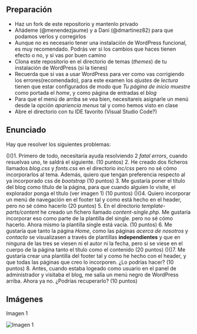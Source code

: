 ## Preparación

- Haz un fork de este repositorio y mantenlo privado
- Añádeme (@menendezjaume) y a Dani (@dmartinez82) para que podamos verlos y corregirlos
- Aunque no es necesario tener una instalación de WordPress funcional, es muy recomendado. Podrás ver si los cambios que haces tienen efecto o no, y si vas por buen camino
- Clona este repositorio en el directorio de temas (_themes_) de tu instalación de WordPress (si la tienes)
- Recuerda que si vas a usar WordPress para ver como vas corrigiendo los errores(recomendado), para este examen los _ajustes_ de _lectura_ tienen que estar configurados de modo que _Tu página de inicio muestre_ como portada el _home_, y como página de entradas el _blog_
- Para que el menú de arriba se vea bien, necesitareis asignarle un menú desde la opción _apariencia_ _menus_ tal y como hemos visto en clase
- Abre el directorio con tu IDE favorito (Visual Studio Code?)

## Enunciado

Hay que resolver los siguientes problemas:

()()1. Primero de todo, necesitaría ayuda resolviendo 2 _fatal errors_, cuando resuelvas uno, te saldrá el siguiente. (10 puntos) 
2. He creado dos ficheros llamados _blog.css_ y _fonts.css_ en el directorio _inc/css_ pero no sé cómo incorporarlos al tema. Además, quiero que tengan preferencia respecto al ya incorporado css de _bootstrap_ (10 puntos)
3. Me gustaría poner el título del blog como título de la página, para que cuando alguien lo visite, el explorador ponga el título (ver imagen 1) (10 puntos)
()()4. Quiero incorporar un menú de navegación en el footer tal y como está hecho en el header, pero no sé cómo hacerlo (20 puntos)
5. En el directorio _template-parts/content_ he creado un fichero llamado _content-single.php_. Me gustaría incorporar eso como parte de la plantilla del single. pero no sé cómo hacerlo. Ahora mismo la plantilla single está vacía. (10 puntos)
6. Me gustaría que tanto la página _Home_, como las páginas _acerca de nosotros_ y _contacto_ se visualizasen a través de plantillas **independientes** y que en ninguna de las tres se viesen ni el autor ni la fecha, pero si se viese en el cuerpo de la página tanto el título como el contenido (20 puntos)
()()7. Me gustaría crear una plantilla del footer tal y como he hecho con el header, y que todas las páginas que creo lo incorporen. ¿Lo podrías hacer? (10 puntos)
8. Antes, cuando estaba logeado como usuario en el panel de administrador y visitaba el blog, me salía un menú negro de WordPress arriba. Ahora ya no. ¿Podrías recuperarlo? (10 puntos)

## Imágenes

Imagen 1

![Imagen 1](https://github.com/menendezjaume/temaWordpressExamenRoto/blob/main/inc/img/imagen.png)
